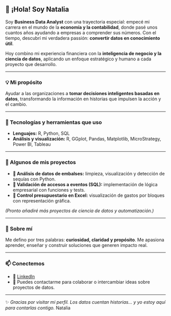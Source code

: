 ##  👋 ¡Hola! Soy Natalia

<!--
**nataliaayuso/nataliaayuso** is a ✨ _special_ ✨ repository because its `README.md` (this file) appears on your GitHub profile.

Here are some ideas to get you started:

- 🔭 I’m currently working on ...
- 🌱 I’m currently learning ...
- 👯 I’m looking to collaborate on ...
- 🤔 I’m looking for help with ...
- 💬 Ask me about ...
- 📫 How to reach me: ...
- 😄 Pronouns: ...
- ⚡ Fun fact: ...
-->
Soy **Business Data Analyst** con una trayectoria especial: empecé mi carrera en el mundo de la **economía y la contabilidad**, donde pasé unos cuantos años ayudando a empresas a comprender sus números.
Con el tiempo, descubrí mi verdadera passión: **convertir datos en conocimiento útil**.

Hoy combino mi experiencia financiera con la **inteligencia de negocio y la ciencia de datos**, aplicando un enfoque  estratégico y humano a cada proyecto que desarrollo.

---

### 💡 Mi propósito
Ayudar a las organizaciones a **tomar decisiones inteligentes basadas en datos**, transformando la información en historias que impulsen la acción y el cambio.

---

### 🧰 Tecnologías y herramientas que uso
- **Lenguajes:** R, Python, SQL 
- **Análisis y visualización:** R, GGplot, Pandas, Matplotlib, MicroStrategy, Power BI, Tableau

---

### 📂 Algunos de mis proyectos
- **🔹 Análisis de datos de embalses:** limpieza, visualización y detección de sequías con Python. 
- **🔹 Validación de accesos a eventos (SQL):** implementación de lógica empresarial con funciones y tests. 
- **🔹 Control presupuestario en Excel:** visualización de gastos por bloques con representación gráfica. 

*(Pronto añadiré más proyectos de ciencia de datos y automatización.)*

---

### 💬 Sobre mí
Me defino por tres palabras: **curiosidad, claridad y propósito**. 
Me apasiona aprender, enseñar y construir soluciones que generen impacto real. 

---

### 📫 Conectemos
- 💼 [LinkedIn](https://www.linkedin.com/in/natalia-ayuso-castillo-892a4baa) 
- 📧 Puedes contactarme para colaborar o intercambiar ideas sobre proyectos de datos. 

---

✨ *Gracias por visitar mi perfil. Los datos cuentan historias… y yo estoy aquí para contarlas contigo.*
Natalia
